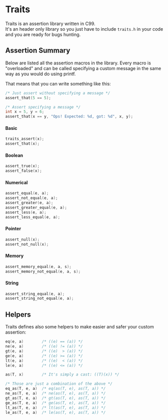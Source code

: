 Traits
======

Traits is an assertion library written in C99.  
It's an header only library so you just have to include
`traits.h` in your code and you are ready for bugs hunting. 

## Assertion Summary

Below are listed all the assertion macros in the library.
Every macro is "overloaded" and can be called specifying 
a custom message in the same way as you would do using printf.  

That means that you can write something like this:
```C
/* Just assert without specifying a message */
assert_that(5 == 5);

/* Assert specifying a message */
int x = 5, y = 6;
assert_that(x == y, "Ops! Expected: %d, got: %d", x, y);
```

#### Basic

```C
traits_assert(x);
assert_that(x);
```

#### Boolean

```C
assert_true(x);
assert_false(x);
```

#### Numerical

```C
assert_equal(e, a);
assert_not_equal(e, a);
assert_greater(e, a);
assert_greater_equal(e, a);
assert_less(e, a);
assert_less_equal(e, a);
```

#### Pointer

```C
assert_null(x);
assert_not_null(x);
```

#### Memory

```C
assert_memory_equal(e, a, s);
assert_memory_not_equal(e, a, s);
```

#### String

```C
assert_string_equal(e, a);
assert_string_not_equal(e, a);
```

## Helpers

Traits defines also some helpers to make easier and safer your custom assertion:

```C
eq(e, a)        /* ((e) == (a)) */
ne(e, a)        /* ((e) != (a)) */
gt(e, a)        /* ((e)  > (a)) */
ge(e, a)        /* ((e) >= (a)) */
lt(e, a)        /* ((e)  < (a)) */
le(e, a)        /* ((e) <= (a)) */

as(T, x)        /* It's simply a cast: ((T)(x)) */

/* Those are just a combination of the above */
eq_as(T, e, a)  /* eq(as(T, e), as(T, a)) */
ne_as(T, e, a)  /* ne(as(T, e), as(T, a)) */
gt_as(T, e, a)  /* gt(as(T, e), as(T, a)) */
ge_as(T, e, a)  /* ge(as(T, e), as(T, a)) */
lt_as(T, e, a)  /* lt(as(T, e), as(T, a)) */
le_as(T, e, a)  /* le(as(T, e), as(T, a)) */
```

